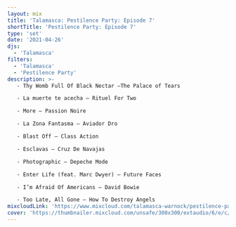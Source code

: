 ```yaml
---
layout: mix
title: 'Talamasca: Pestilence Party: Episode 7'
shortTitle: 'Pestilence Party: Episode 7'
type: 'set'
date: '2021-04-26'
djs:
  - 'Talamasca'
filters:
  - 'Talamasca'
  - 'Pestilence Party'
description: >-
   - Thy Womb Full Of Black Nectar —The Palace of Tears

   - La muerte te acecha — Rituel For Two

   - More — Passion Noire

   - La Zona Fantasma — Aviador Dro

   - Blast Off — Class Action

   - Esclavas — Cruz De Navajas

   - Photographic — Depeche Mode

   - Enter Life (feat. Marc Dwyer) — Future Faces

   - I’m Afraid Of Americans — David Bowie

   - Too Late, All Gone — How To Destroy Angels
mixcloudLink: 'https://www.mixcloud.com/talamasca-warnock/pestilence-party-episode-7'
cover: 'https://thumbnailer.mixcloud.com/unsafe/300x300/extaudio/6/e/c/8/5567-ac9f-4edd-8231-7f04d0505753'
---
```

